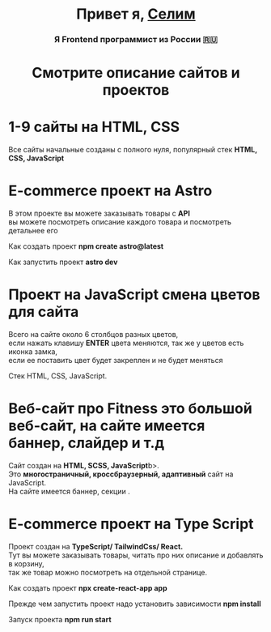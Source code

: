 <h1 align="center">Привет я, <a href="https://github.com/SelimonCaiser/Portfolioo" target="_blank">Селим</a> 
<h3 align="center">Я Frontend программист из России 🇷🇺</h3>

<h1 align="center">Смотрите описание сайтов и проектов</h1>
<h1>1-9 сайты на HTML, CSS</h1>
<p>Все сайты начальные созданы с полного нуля, популярный стек <b>HTML, CSS, JavaScript</b></p>
<h1>E-commerce проект на Astro</h1>
<p>В этом проекте вы можете заказывать товары с <b>API</b><br> вы можете посмотреть описание каждого товара и посмотреть детальнее его</p>
<p>Как создать проект <b>npm create astro@latest</b></p>
<p>Как запустить проект <b>astro dev</b></p>
<h1>Проект на  <b>JavaScript</b> смена цветов для сайта</h1>
<p>Всего на сайте около 6 столбцов разных цветов,<br> если нажать клавишу <b>ENTER</b> цвета меняются, так же у цветов есть иконка замка,<br> если ее поставить цвет будет закреплен и не будет меняться</p>
<p>Стек HTML, CSS, JavaScript.</p>
<h1>Веб-сайт про Fitness это большой веб-сайт, на сайте имеется баннер, слайдер и т.д</h1>
<p>Сайт создан на <b>HTML, SCSS, JavaScript</b>b>.<br> Это <b>многостраничный, кроссбраузерный, адаптивный</b> сайт на JavaScript.<br> На сайте имеется баннер, секции .</p>
<h1>E-commerce проект на Type Script</h1>
<p>Проект создан на <b>TypeScript/ TailwindCss/ React.</b><br> Тут вы можете заказывать товары, читать про них описание и добавлять в корзину,<br> так же товар можно посмотреть на отдельной странице.</p>
<p>Как создать проект <b>npx create-react-app app</b></p>
<p>Прежде чем запустить проект надо установить зависимости <b>npm install</b></p>
<p>Запуск проекта <b>npm run start</b></p>
